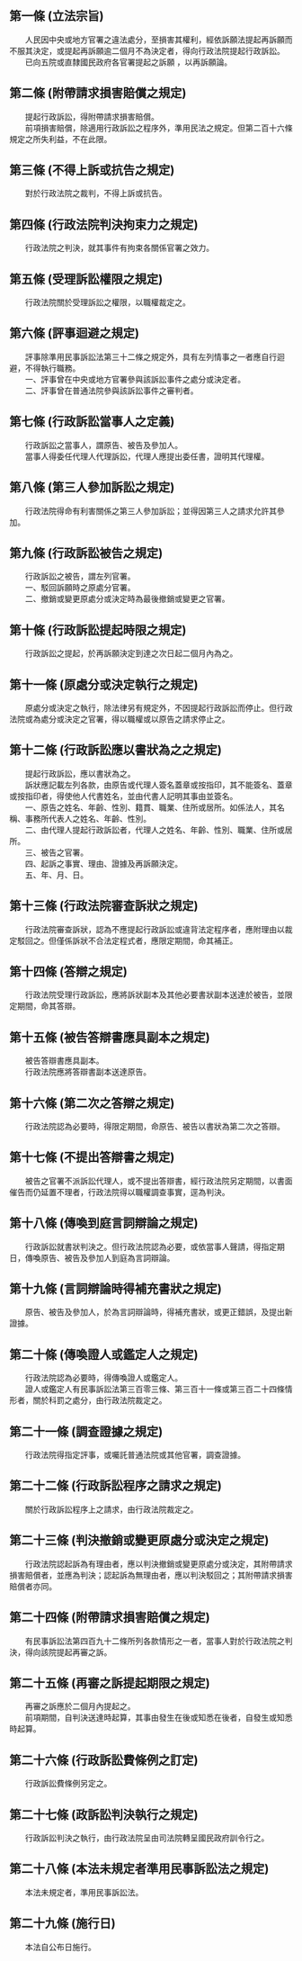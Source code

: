 第一條 (立法宗旨)
-----------------
　　人民因中央或地方官署之違法處分，至損害其權利，經依訴願法提起再訴願而不服其決定，或提起再訴願逾二個月不為決定者，得向行政法院提起行政訴訟。  
　　已向五院或直隸國民政府各官署提起之訴願 ，以再訴願論。  


第二條 (附帶請求損害賠償之規定)
-------------------------------
　　提起行政訴訟，得附帶請求損害賠償。  
　　前項損害賠償，除適用行政訴訟之程序外，準用民法之規定。但第二百十六條規定之所失利益，不在此限。  


第三條 (不得上訴或抗告之規定)
-----------------------------
　　對於行政法院之裁判，不得上訴或抗告。  


第四條 (行政法院判決拘束力之規定)
---------------------------------
　　行政法院之判決，就其事件有拘束各關係官署之效力。  


第五條 (受理訴訟權限之規定)
---------------------------
　　行政法院關於受理訴訟之權限，以職權裁定之。  


第六條 (評事迴避之規定)
-----------------------
　　評事除準用民事訴訟法第三十二條之規定外，具有左列情事之一者應自行迴避，不得執行職務。  
　　一、評事曾在中央或地方官署參與該訴訟事件之處分或決定者。  
　　二、評事曾在普通法院參與該訴訟事件之審判者。  


第七條 (行政訴訟當事人之定義)
-----------------------------
　　行政訴訟之當事人，謂原告、被告及參加人。  
　　當事人得委任代理人代理訴訟，代理人應提出委任書，證明其代理權。  


第八條 (第三人參加訴訟之規定)
-----------------------------
　　行政法院得命有利害關係之第三人參加訴訟；並得因第三人之請求允許其參加。  


第九條 (行政訴訟被告之規定)
---------------------------
　　行政訴訟之被告，謂左列官署。  
　　一、駁回訴願時之原處分官署。  
　　二、撤銷或變更原處分或決定時為最後撤銷或變更之官署。  


第十條 (行政訴訟提起時限之規定)
-------------------------------
　　行政訴訟之提起，於再訴願決定到達之次日起二個月內為之。  


第十一條 (原處分或決定執行之規定)
---------------------------------
　　原處分或決定之執行，除法律另有規定外，不因提起行政訴訟而停止。但行政法院或為處分或決定之官署，得以職權或以原告之請求停止之。  


第十二條 (行政訴訟應以書狀為之之規定)
-------------------------------------
　　提起行政訴訟，應以書狀為之。  
　　訴狀應記載左列各款，由原告或代理人簽名蓋章或按指印，其不能簽名、蓋章或按指印者，得使他人代書姓名，並由代書人記明其事由並簽名。  
　　一、原告之姓名、年齡、性別、籍貫、職業、住所或居所。如係法人，其名稱、事務所代表人之姓名、年齡、性別。  
　　二、由代理人提起行政訴訟者，代理人之姓名、年齡、性別、職業、住所或居所。  
　　三、被告之官署。  
　　四、起訴之事實、理由、證據及再訴願決定。  
　　五、年、月、日。  


第十三條 (行政法院審查訴狀之規定)
---------------------------------
　　行政法院審查訴狀，認為不應提起行政訴訟或違背法定程序者，應附理由以裁定駁回之。但僅係訴狀不合法定程式者，應限定期間，命其補正。  


第十四條 (答辯之規定)
---------------------
　　行政法院受理行政訴訟，應將訴狀副本及其他必要書狀副本送達於被告，並限定期間，命其答辯。  


第十五條 (被告答辯書應具副本之規定)
-----------------------------------
　　被告答辯書應具副本。  
　　行政法院應將答辯書副本送達原告。  


第十六條 (第二次之答辯之規定)
-----------------------------
　　行政法院認為必要時，得限定期間，命原告、被告以書狀為第二次之答辯。  


第十七條 (不提出答辯書之規定)
-----------------------------
　　被告之官署不派訴訟代理人，或不提出答辯書，經行政法院另定期間，以書面催告而仍延置不理者，行政法院得以職權調查事實，逕為判決。  


第十八條 (傳喚到庭言詞辯論之規定)
---------------------------------
　　行政訴訟就書狀判決之。但行政法院認為必要，或依當事人聲請，得指定期日，傳喚原告、被告及參加人到庭為言詞辯論。  


第十九條 (言詞辯論時得補充書狀之規定)
-------------------------------------
　　原告、被告及參加人，於為言詞辯論時，得補充書狀，或更正錯誤，及提出新證據。  


第二十條 (傳喚證人或鑑定人之規定)
---------------------------------
　　行政法院認為必要時，得傳喚證人或鑑定人。  
　　證人或鑑定人有民事訴訟法第三百零三條、第三百十一條或第三百二十四條情形者，關於科罰之處分，由行政法院裁定之。  


第二十一條 (調查證據之規定)
---------------------------
　　行政法院得指定評事，或囑託普通法院或其他官署，調查證據。  


第二十二條 (行政訴訟程序之請求之規定)
-------------------------------------
　　關於行政訴訟程序上之請求，由行政法院裁定之。  


第二十三條 (判決撤銷或變更原處分或決定之規定)
---------------------------------------------
　　行政法院認起訴為有理由者，應以判決撤銷或變更原處分或決定，其附帶請求損害賠償者，並應為判決；認起訴為無理由者，應以判決駁回之；其附帶請求損害賠償者亦同。  


第二十四條 (附帶請求損害賠償之規定)
-----------------------------------
　　有民事訴訟法第四百九十二條所列各款情形之一者，當事人對於行政法院之判決，得向該院提起再審之訴。  


第二十五條 (再審之訴提起期限之規定)
-----------------------------------
　　再審之訴應於二個月內提起之。  
　　前項期間，自判決送達時起算，其事由發生在後或知悉在後者，自發生或知悉時起算。  


第二十六條 (行政訴訟費條例之訂定)
---------------------------------
　　行政訴訟費條例另定之。  


第二十七條 (政訴訟判決執行之規定)
---------------------------------
　　行政訴訟判決之執行，由行政法院呈由司法院轉呈國民政府訓令行之。  


第二十八條 (本法未規定者準用民事訴訟法之規定)
---------------------------------------------
　　本法未規定者，準用民事訴訟法。  


第二十九條 (施行日)
-------------------
　　本法自公布日施行。